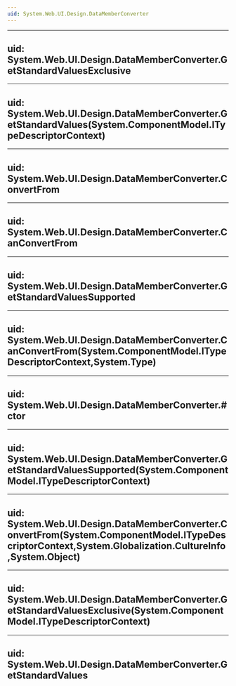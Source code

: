 ```yaml
---
uid: System.Web.UI.Design.DataMemberConverter
---
```


---
uid: System.Web.UI.Design.DataMemberConverter.GetStandardValuesExclusive
---

---
uid: System.Web.UI.Design.DataMemberConverter.GetStandardValues(System.ComponentModel.ITypeDescriptorContext)
---

---
uid: System.Web.UI.Design.DataMemberConverter.ConvertFrom
---

---
uid: System.Web.UI.Design.DataMemberConverter.CanConvertFrom
---

---
uid: System.Web.UI.Design.DataMemberConverter.GetStandardValuesSupported
---

---
uid: System.Web.UI.Design.DataMemberConverter.CanConvertFrom(System.ComponentModel.ITypeDescriptorContext,System.Type)
---

---
uid: System.Web.UI.Design.DataMemberConverter.#ctor
---

---
uid: System.Web.UI.Design.DataMemberConverter.GetStandardValuesSupported(System.ComponentModel.ITypeDescriptorContext)
---

---
uid: System.Web.UI.Design.DataMemberConverter.ConvertFrom(System.ComponentModel.ITypeDescriptorContext,System.Globalization.CultureInfo,System.Object)
---

---
uid: System.Web.UI.Design.DataMemberConverter.GetStandardValuesExclusive(System.ComponentModel.ITypeDescriptorContext)
---

---
uid: System.Web.UI.Design.DataMemberConverter.GetStandardValues
---
